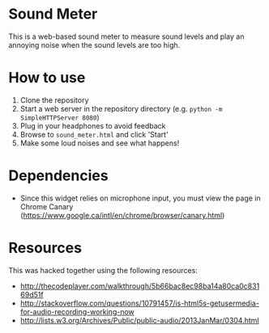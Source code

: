 Sound Meter
===========
This is a web-based sound meter to measure sound levels and play an annoying noise when the sound levels are too high.

How to use
=========== 
1. Clone the repository
2. Start a web server in the repository directory (e.g. `python -m SimpleHTTPServer 8080`) 
3. Plug in your headphones to avoid feedback
4. Browse to `sound_meter.html` and click 'Start'
4. Make some loud noises and see what happens!

Dependencies
============
* Since this widget relies on microphone input, you must view the page in Chrome Canary (https://www.google.ca/intl/en/chrome/browser/canary.html)

Resources
=========
This was hacked together using the following resources:
* http://thecodeplayer.com/walkthrough/5b66bac8ec98ba14a80ca0c83169d51f
* http://stackoverflow.com/questions/10791457/is-html5s-getusermedia-for-audio-recording-working-now
* http://lists.w3.org/Archives/Public/public-audio/2013JanMar/0304.html

